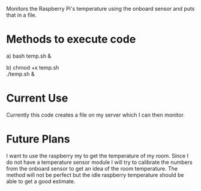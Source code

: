 Monitors the Raspberry Pi's temperature using the onboard sensor and puts that in a file.

Methods to execute code
=================================
a) bash temp.sh &

b) chmod +x temp.sh <br />
   ./temp.sh &
   
Current Use
=================================
Currently this code creates a file on my server which I can then monitor.
   
Future Plans
=================================
I want to use the raspberry my to get the temperature of my room. Since I do not have a temperature sensor module I will try to calibrate the numbers from the onboard sensor to get an idea of the room temperature. The method will not be perfect but the idle raspberry temperature should be able to get a good estimate.
